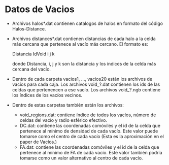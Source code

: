Datos de Vacios
============================

- Archivos halos*.dat contienen catalogos de halos en formato del código Halos-Distance.
- Archivos distances*.dat contienen distancias de cada halo a la celda más cercana que pertenece al vacío más cercano. El formato es:

  Distancia	IdVoid		i	j	k

  donde Distancia, i, j y k son la distancia y los índices de la celda más cercana del vacío.
- Dentro de cada carpeta vacios1, ..., vacios20 están los archivos de vacíos para cada caja. Los archivos void_?.dat contienen los ids de las
celdas que pertenencen a ese vacío. Los archivos void_?.ngb contiene los índices de los vacíos vecinos.
- Dentro de estas carpetas también están los archivos:
  - void_regions.dat: contiene índice de todos los vacíos, número de celdas del vacío y radio esférico efectivo.
  - DC.dat: contiene las coordenadas comóviles y el id de la celda que pertenece al mínimo de densidad de cada vacío. Este valor puede
  tomarse como el centro de cada vacío (Esta es la aproximación en el paper de Vacíos.)
  - FA.dat: contiene las coordenadas comóviles y el id de la celda que pertenece al mínimo de FA de cada vacío. Este valor también podría 
  tomarse como un valor alternativo al centro de cada vacío.

